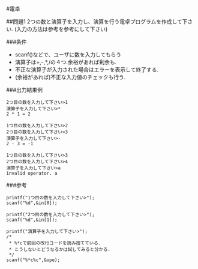 #電卓

##問題1
2つの数と演算子を入力し、演算を行う電卓プログラムを作成して下さい.
(入力の方法は参考を参考にして下さい)

###条件
* scanf()などで、ユーザに数を入力してもらう
* 演算子は+,-,*,/の４つ.余裕があれば剰余も.
* 不正な演算子が入力された場合はエラーを表示して終了する.
* (余裕があれば)不正な入力値のチェックも行う.

###出力結果例

    2つ目の数を入力して下さい>1
    演算子を入力して下さい>*
    2 * 1 = 2

    1つ目の数を入力して下さい>2
    2つ目の数を入力して下さい>3
    演算子を入力して下さい>-
    2 - 3 = -1

    1つ目の数を入力して下さい>3
    2つ目の数を入力して下さい>4
    演算子を入力して下さい>a
    invalid operator. a

###参考


    printf("1つ目の数を入力して下さい>");
    scanf("%d",&in[0]);
    
    printf("2つ目の数を入力して下さい>");
    scanf("%d",&in[1]);
    
    printf("演算子を入力して下さい>");
    /*
     * %*cで前回の改行コードを読み捨てている.
     * こうしないとどうなるかは試してみると分かる.
     */
    scanf("%*c%c",&ope);
